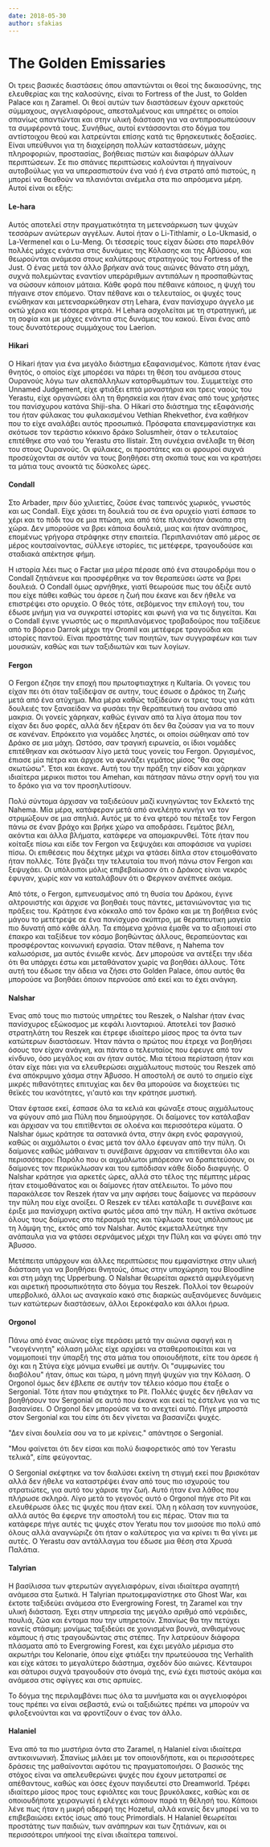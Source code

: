 ```yaml
---
date: 2018-05-30
author: sfakias
---
```

# The Golden Emissaries

Οι τρεις βασικές διαστάσεις όπου απαντώνται οι θεοί της δικαιοσύνης, της
ελευθερίας και της καλοσύνης, είναι το Fortress of the Just, το Golden Palace
και η Zaramel. Οι θεοί αυτών των διαστάσεων έχουν αρκετούς σύμμαχους,
αγγελιαφόρους, απεσταλμένους και υπηρέτες οι οποίοι σπανίως απαντώνται και
στην υλική διάσταση για να αντιπροσωπεύσουν τα συμφέροντά τους. Συνήθως, αυτοί
εντάσσονται στο δόγμα του αντίστοιχου θεού και λατρεύνται επίσης κατά τις
θρησκευτικές δοξασίες. Είναι υπεύθυνοι για τη διαχείρηση πολλών καταστάσεων,
μάχης πληροφοριών, προστασίας, βοήθειας πιστών και διαφόρων άλλων περιπτώσεων.
Σε πιο σπάνιες περιπτώσεις καλούνται ή πηγαίνουν αυτοβούλως για να
υπερασπιστούν ένα ναό ή ένα στρατό από πιστούς, η μπορεί να θεαθούν να
πλανιόνται ανέμελα στα πιο απρόσμενα μέρη. Αυτοί είναι οι εξής:



####  Le-hara

Αυτός αποτελεί στην πραγματικότητα τη μετενσάρκωση των ψυχών τεσσάρων ανώτερων
αγγέλων. Αυτοί ήταν ο Li-Tithlamir, o Lo-Ukmasid, o La-Vermenel και ο Lu-Meng.
Οι τέσσερίς τους είχαν δώσει στο παρελθόν πολλές μάχες ενάντια στις δυνάμεις
της Κόλασης και της Αβύσσου, και θεωρούνται ανάμεσα στους καλύτερους
στρατηγούς του Fortress of the Just. Ο ένας μετά τον άλλο βρήκαν ανά τους
αιώνες θάνατο στη μάχη, συχνά πολεμώντας εναντίον υπεράριθμων αντιπάλων η
προσπαθώντας να σώσουν κάποιον μάταια. Κάθε φορά που πέθαινε κάποιος, η ψυχή
του πήγαινε στον επόμενο. Όταν πέθανε και ο τελευταίος, οι ψυχές τους ενώθηκαν
και μετενσαρκώθηκαν στη Lehara, έναν πανίσχυρο άγγελο με οκτώ χέρια και
τέσσερα φτερά. H Lehara ασχολείται με τη στρατηγική, με τη σοφία και με μάχες
ενάντια στις δυνάμεις του κακού. Είναι ένας από τους δυνατότερους συμμάχους
του Laerion.



####  Hikari

Ο Hikari ήταν για ένα μεγάλο διάστημα εξαφανισμένος. Κάποτε ήταν ένας θνητός,
ο οποίος είχε μπορέσει να πάρει τη θέση του ανάμεσα στους Ουρανούς λόγω των
αλεπάλληλων κατορθωμάτων του. Συμμετείχε στο Unnamed Judgement, είχε φτιάξει
επτά μοναστήρια και τρεις ναούς του Yerastu, είχε οργανώσει όλη τη θρησκεία
και ήταν ένας από τους χρήστες του πανίσχυρου κατάνα Shiji-sha. Ο Hikari στο
διάστημα της εξαφάνισής του ήταν φύλακας του φυλακισμένου Vethian Rhekvethor,
ένα καθήκον που το είχε αναλάβει αυτός προσωπικά. Πρόσφατα επανεμφανίστηκε και
σκότωσε τον τεράστιο κόκκινο δράκο Solusmheir, όταν ο τελευταίος επιτέθηκε στο
ναό του Yerastu στο Ilistair. Στη συνέχεια ανέλαβε τη θέση του στους Ουρανούς.
Οι φύλακες, οι προστάτες και οι φρουροί συχνά προσεύχονται σε αυτόν να τους
βοηθήσει στη σκοπιά τους και να κρατήσει τα μάτια τους ανοικτά τις δύσκολες
ώρες.



####  Condall

Στο Arbader, πριν δύο χιλιετίες, ζούσε ένας ταπεινός χωρικός, γνωστός και ως
Condall. Είχε χάσει τη δουλειά του σε ένα ορυχείο γιατί έσπασε το χέρι και το
πόδι του σε μια πτώση, και από τότε πλανιόταν άσκοπα στη χώρα. Δεν μπορούσε να
βρει κάποια δουλειά, μιας και ήταν ανάπηρος, επομένως γρήγορα στράφηκε στην
επαιτεία. Περιπλανιόταν από μέρος σε μέρος κουτσαίνοντας, σύλλεγε ιστορίες,
τις μετέφερε, τραγουδούσε και σταδιακά απέκτησε φήμη.  

H ιστορία λέει πως ο Factar μια μέρα πέρασε από ένα σταυροδρόμι που ο Condall
ζητιάνευε και προσφέρθηκε να τον θεραπεύσει ώστε να βρει δουλειά. Ο Condall
όμως αρνήθηκε, γιατί θεωρούσε πως του άξιζε αυτό που είχε πάθει καθώς του
άρεσε η ζωή που έκανε και δεν ήθελε να επιστρέψει στο ορυχείο. Ο θεός τότε,
σεβόμενος την επιλογή του, του έδωσε μνήμη για να συγκρατεί ιστορίες και φωνή
για να τις διηγείται. Και ο Condall έγινε γνωστός ως ο περιπλανόμενος
τροβαδούρος που ταξίδευε από το βόρειο Darrok μέχρι την Oromil και μετέφερε
τραγούδια και ιστορίες παντού. Είναι προστάτης των ποιητών, των συγγραφέων και
των μουσικών, καθώς και των ταξιδιωτών και των λογίων.  



####  Fergon

Ο Fergon έζησε την εποχή που πρωτοφτιαχτηκε η Kultaria. Oι γονεις του είχαν
πει ότι όταν ταξίδεψαν σε αυτην, τους έσωσε ο Δράκος τη Ζωής μετά από ένα
ατύχημα. Μια μέρα καθώς ταξίδεύαν οι τρεις τους για κάτι δουλειές τον
ξαναείδαν να φυσάει την θεραπευτική του ανάσα από μακρια. Οι γονείς χάρηκαν,
καθώς έγιναν από τα λίγα άτομα που τον είχαν δει δυο φορές, αλλά δεν ήξεραν
ότι δεν θα ζούσαν για να το πουν σε κανέναν. Επρόκειτο για νομάδες ληστές, οι
οποίοι σώθηκαν από τον Δράκο σε μια μάχη. Ωστόσο, σαν τραγική ειρωνεία, οι
ίδιοι νομάδες επιτέθηκαν και σκότωσαν λίγο μετά τους γονείς του Fergon.
Οργισμένος, έπιασε μία πέτρα και άρχισε να φωνάζει γεμάτος μίσος "θα σας
σκωτώσω". Έτσι και έκανε. Αυτή του την πράξη την είδαν και χάρηκαν ιδιαίτερα
μερικοι πιστοι του Amehan, και πάτησαν πάνω στην οργή του για το δράκο για να
τον προσηλυτίσουν.



Πολύ σύντομα άρχισαν να ταξιδεύουν μαζί κυνηγώντας τον Εκλεκτό της Nahema. Μία
μέρα, κατάφεραν μετά από ανελέητο κυνήγι να  τον στριμώξουν σε μια σπηλιά.
Αυτός με το ένα φτερό του πέταξε τον Fergon πάνω σε έναν βράχο και βρήκε χώρο
να αποδράσει. Γεμάτος βέλη, ακόντια και άλλα βλήματα, κατάφερε να
απομακρυνθεί. Τότε ήταν που κοίταξε πίσω και είδε τον Fergon να ξεψυχάει και
αποφάσισε να γυρίσει πίσω. Οι επιθέσεις που δέχτηκε μέχρι να φτάσει δίπλα στον
ετοιμοθάνατο ήταν πολλές. Τότε βγάζει την τελευταία του πνοή πάνω στον Fergon
και ξεψυχάει. Oι υπόλοιποι μόλις επιβεβαίωσαν ότι ο Δράκος είναι νεκρός
έφυγαν, χωρίς καν να καταλάβουν ότι ο Φεργκον ανέπνεε ακόμα.



Από τότε, ο Fergon, εμπνευσμένος από τη θυσία του Δράκου, έγινε αλτρουιστής
και άρχισε να βοηθαέι τους πάντες, μετανιώνοντας για τις πράξεις του. Κράτησε
ένα κόκκαλο από τον δράκο και με τη βοήθεια ενός μάγου το μετέτρεψε σε ένα
πανίσχυρο σκύπτρο, με θεραπευτικη μαγεία πιο δυνατή από κάθε άλλη. Τα επόμενα
χρόνια έμαθε να το αξιοποιεί στο έπακρο και ταξίδευε τον κόσμο βοηθώντας
άλλους, θεραπεύοντας και προσφέροντας κοινωνική εργασία. Όταν πέθανε, η Nahema
τον καλωσόρισε, μα αυτός ένιωθε κενός. Δεν μπορούσε να αντέξει την ιδέα ότι θα
υπάρχει έστω και μεταθάνατον χωρίς να βοηθάει άλλους. Τότε αυτή του έδωσε την
άδεια να ζήσει στο Golden Palace, όπου αυτός θα μπορούσε να βοηθάει όποιον
περνούσε από εκεί και το έχει ανάγκη.




####  Nalshar

Ένας από τους πιο πιστούς υπηρέτες του Reszek, o Nalshar ήταν ένας πανίσχυρος
εξώκοσμος με κεφάλι λιονταριού. Αποτελεί τον βασικό στρατηλάτη του Reszek και
έτρεφε ιδιαίτερο μίσος προς τα όντα των κατώτερων διαστάσεων. Ήταν πάντα ο
πρώτος που έτρεχε να βοηθήσει όσους τον είχαν ανάγκη, και πάντα ο τελευταίος
που έφευγε από τον κίνδυνο, όσο μεγάλος και αν ήταν αυτός. Μια τέτοια
περίσταση ήταν και όταν είχε πάει για να ελευθερώσει αιχμάλωτους πιστούς του
Reszek από ένα απόκρυμνο χάσμα στην Άβυσσο. Η αποστολή σε αυτό το σημείο είχε
μικρές πιθανότητες επιτυχίας και δεν θα μπορούσε να διοχετεύει τις θεϊκές του
ικανότητες, γι'αυτό και την κράτησε μυστική.  


Όταν έφτασε εκεί, έσπασε όλα τα κελιά και φώναξε στους αιχμάλωτους να φύγουν
από μια Πύλη που δημιούργησε. Οι δαίμονες τον κατάλαβαν και άρχισαν να του
επιτίθενται σε ολοένα και περισσότερα κύματα. Ο Nalshar όμως κράτησε τα
σατανικά όντα, στην άκρη ενός φαραγγιού, καθώς οι αιχμάλωτοι ο ένας μετά τον
άλλο έφευγαν από την πύλη. Οι δαίμονες καθώς μάθαιναν τι συνέβαινε άρχισαν να
επιτίθενται όλο και περισσότεροι: Παρόλο που οι αιχμάλωτοι μπόρεσαν να
δραπετεύσουν, οι δαίμονες τον περικύκλωσαν και του εμπόδισαν κάθε δίοδο
διαφυγής. Ο Nalshar κράτησε για αρκετές ώρες, αλλά στο τέλος της πέμπτης μέρας
ήταν ετοιμοθάνατος και οι δαίμονες ήταν ατέλειωτοι. Το μόνο που παρακάλεσε τον
Reszek ήταν να μην αφήσει τους δαίμονες να περάσουν την πύλη που είχε ανοίξει.
Ο Reszek εν τέλει κατάλαβε τι συνέβαινε και έριξε μια πανίσχυρη ακτίνα φωτός
μέσα από την πύλη. Η ακτίνα σκότωσε όλους τους δαίμονες στο πέρασμά της και
τύφλωσε τους υπόλοιπους με τη λάμψη της, εκτός από τον Nalshar. Αυτός
εκμεταλλεύτηκε την ανάπαυλα για να φτάσει σερνάμενος μέχρι την Πύλη και να
φύγει από την Άβυσσο.



Μετέπειτα υπάρχουν και άλλες περιπτώσεις που εμφανίστηκε στην υλική διάσταση
για να βοηθήσει θνητούς, όπως στην υποχώρηση του Bloodline και στη μάχη της
Upperbung. O Nalshar θεωρείται αρκετά αμφιλεγόμενη και αιρετική προσωπικότητα
στο δόγμα του Reszek. Πολλοί τον θεωρούν υπερβολικό, άλλοι ως αναγκαίο κακό
στις διαρκώς αυξανόμενες δυνάμεις των κατώτερων διαστάσεων, άλλοι ξεροκέφαλο
και άλλοι ήρωα.




####  Orgonol

Πάνω από ένας αιώνας είχε περάσει μετά την αιώνια σφαγή και η "νεογέννητη"
κόλαση μόλις είχε αρχίσει να σταθεροποιείται και να νομιμοποιεί την ύπαρξή της
στα μάτια του οποιουδήποτε, είτε του άρεσε ή όχι και η Στύγα είχε μόνιμα
ενωθεί με αυτήν. Οι "συμφωνίες του διαβόλου" ήταν, όπως και τώρα, η μόνη πηγή
ψυχών για την Κόλαση. Ο Orgonol όμως δεν έβλεπε σε αυτήν τον τέλειο κόσμο που
έταξε ο Sergonial. Τότε ήταν που φτιάχτηκε το Pit. Πολλές ψυχές δεν ήθελαν να
βοηθήσουν τον Sergonial σε αυτό που έκανε και εκεί τις έστελνε για να τις
βασανίσει. Ο Orgonol δεν μπορούσε να το ανεχτεί αυτό. Πήγε μπροστά στον
Sergonial και του είπε ότι δεν γίνεται να βασανίζει ψυχές.

"Δεν είναι δουλεία σου να το με κρίνεις." απάντησε ο Sergonial.

"Μου φαίνεται ότι δεν είσαι και πολύ διαφορετικός από τον Yerastu τελικά",
είπε φεύγοντας.





Ο Sergonial σκέφτηκε να τον διαλύσει εκείνη τη στιγμή εκεί που βρισκόταν αλλά
δεν ήθελε να καταστρέψει έναν από τους πιο ισχυρούς του στρατιώτες, για αυτό
του χάρισε την ζωή. Αυτό ήταν ένα λάθος που πλήρωσε σκληρά. Λίγο μετά το
γεγονός αυτό ο Orgonol πήγε στο Pit και ελευθέρωσε όλες τις ψυχές που ήταν
εκεί. Όλη η κόλαση τον κυνηγούσε, αλλά αυτός θα έφερνε την αποστολή του εις
πέρας. Όταν πια τα κατάφερε πήγε αυτές τις ψυχές στον Yeratu που τον μισούσε
πιο πολύ από όλους αλλά αναγνώριζε ότι ήταν ο καλύτερος για να κρίνει τι θα
γίνει με αυτές. Ο Yerastu σαν αντάλλαγμα του έδωσε μια θέση στα Χρυσά Παλάτια.



####  Talyrian

Η βασίλισσα των φτερωτών αγγελιαφόρων, είναι ιδιαίτερα αγαπητή ανάμεσα στα
ξωτικά. H Talyrian πρωτοεμφανίστηκε στο Ghost War, και έκτοτε ταξιδεύει
ανάμεσα στο Evergrowing Forest, τη Zaramel και την υλική διάσταση. Έχει στην
υπηρεσία της μεγάλο αριθμό από νεράιδες, πουλιά, ζώα και έντομα που την
υπηρετούν. Σπανίως θα την πετύχει κανείς στάσιμη: μονίμως ταξιδεύει σε
χιονισμένα βουνά, ανθισμένους κάμπους ή στις  τραγουδώντας στις στέπες. Την
λατρεύουν διάφορα πλάσματα από το Evergrowing Forest, και έχει μεγάλο μέρισμα
στο ακρωτήρι του Kelonarie, όπου είχε φτιάξει την πρωτεύουσα της Verhalith και
είχε κάτσει το μεγαλύτερο διάστημα, σχεδόν δύο αιώνες. Κένταυροι και σάτυροι
συχνά τραγουδούν στο όνομά της, ενώ έχει πιστούς ακόμα και ανάμεσα στις
σφίγγες και στις αρπυίες.  

Το δόγμα της περιλαμβάνει πως όλα τα μυνήματα και οι αγγελιοφόροι τους πρέπει
να είναι σεβαστά, ενώ οι ταξιδιώτες πρέπει να μπορούν να φιλοξενούνται και να
φροντίζουν ο ένας τον άλλο.  


####  Halaniel

Ένα από τα πιο μυστήρια όντα στο Zaramel, η Halaniel είναι ιδιαίτερα
αντικοινωνική. Σπανίως μιλάει με τον οποιονδήποτε, και οι περισσότερες δράσεις
της μαθαίνονται αφότου τις πραγματοποιήσει. O βασικός της στόχος είναι να
απελευθερώνει ψυχές που έχουν μετατραπεί σε απέθαντους, καθώς και όσες έχουν
παγιδευτεί στο Dreamworld. Τρέφει ιδιαίτερο μίσος προς τους εφιάλτες και τους
βρυκόλακες, καθώς και σε οποιουδήποτε χειραγωγεί ή ελέγχει κάποιον παρά τη
θέλησή του. Κάποιοι λένε πως ήταν η μικρή αδερφή της Hozetul, αλλά κανείς δεν
μπορεί να το επιβεβαιώσει εκτός ίσως από τους Primordials. H Halaniel
θεωρείται προστάτης των παιδιών, των ανάπηρων και των ζητιάνων, και οι
περισσότεροι υπήκοοί της είναι ιδιαίτερα ταπεινοί.

